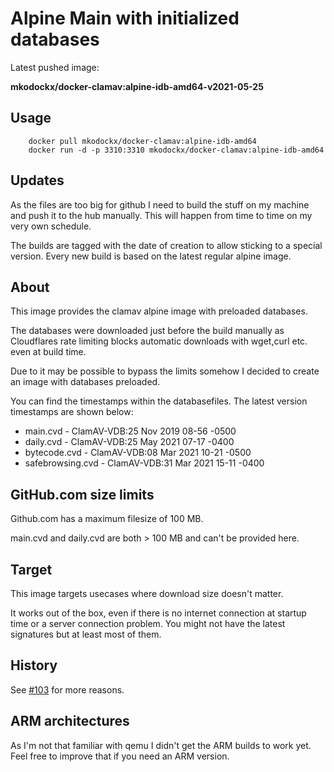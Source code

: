 # Alpine Main with initialized databases

Latest pushed image:

**mkodockx/docker-clamav:alpine-idb-amd64-v2021-05-25**

## Usage

```
    docker pull mkodockx/docker-clamav:alpine-idb-amd64
    docker run -d -p 3310:3310 mkodockx/docker-clamav:alpine-idb-amd64
```

## Updates

As the files are too big for github I need to build the stuff on my machine and push it to the hub manually. This will happen from time to time on my very own schedule.

The builds are tagged with the date of creation to allow sticking to a special version. Every new build is based on the latest regular alpine image.

## About

This image provides the clamav alpine image with preloaded databases.

The databases were downloaded just before the build manually as Cloudflares rate limiting blocks automatic downloads with wget,curl etc. even at build time.

Due to it may be possible to bypass the limits somehow I decided to create an image with databases preloaded.

You can find the timestamps within the databasefiles. The latest version timestamps are shown below:
- main.cvd - ClamAV-VDB:25 Nov 2019 08-56 -0500
- daily.cvd - ClamAV-VDB:25 May 2021 07-17 -0400
- bytecode.cvd - ClamAV-VDB:08 Mar 2021 10-21 -0500
- safebrowsing.cvd - ClamAV-VDB:31 Mar 2021 15-11 -0400

## GitHub.com size limits
Github.com has a maximum filesize of 100 MB.

main.cvd and daily.cvd are both > 100 MB and can't be provided here.

## Target

This image targets usecases where download size doesn't matter. 

It works out of the box, even if there is no internet connection at startup time or a server connection problem. You might not have the latest signatures but at least most of them.

## History

See [#103](https://github.com/mko-x/docker-clamav/issues/103) for more reasons.

## ARM architectures

As I'm not that familiar with qemu I didn't get the ARM builds to work yet. Feel free to improve that if you need an ARM version.
